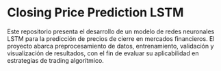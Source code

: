 # Closing Price Prediction LSTM
Este repositorio presenta el desarrollo de un modelo de redes neuronales LSTM para la predicción de precios de cierre en mercados financieros. El proyecto abarca preprocesamiento de datos, entrenamiento, validación y visualización de resultados, con el fin de evaluar su aplicabilidad en estrategias de trading algorítmico.
